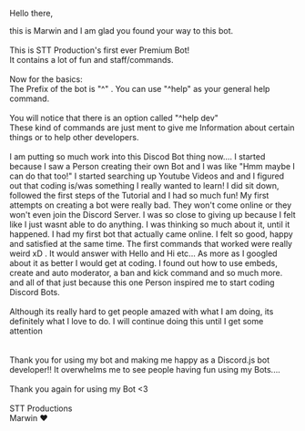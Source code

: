 Hello there,

this is Marwin and I am glad you found your way to this bot.
<br><br>
This is STT Production's first ever Premium Bot!
<br>
It contains a lot of fun and staff/commands.
<br><br>
Now for the basics:
<br>
The Prefix of the bot is "^" . You can use "^help" as your general help command.
<br><br>
You will notice that there is an option called "^help dev"
<br>
These kind of commands are just ment to give me Information about certain things or to help other developers. 
<br><br>
I am putting so much work into this Discod Bot thing now.... I started because I saw a Person creating their own Bot and I was like "Hmm maybe I can do that too!" I started searching up Youtube Videos and and I figured out that coding is/was something I really wanted to learn! I did sit down, followed the first steps of the Tutorial and I had so much fun! My first attempts on creating a bot were really bad. They won't come online or they won't even join the Discord Server. I was so close to giving up because I felt like I just wasnt able to do anything. I was thinking so much about it, until it happened. I had my first bot that actually came online. I felt so good, happy and satisfied at the same time.
The first commands that worked were really weird xD . It would answer with Hello and Hi etc... As more as I googled about it as better I would get at coding. I found out how to use embeds, create and auto moderator, a ban and kick command and so much more. and all of that just because this one Person inspired me to start coding Discord Bots. 
<br><br>
Although its really hard to get people amazed with what I am doing, its definitely what I love to do. I will continue doing this until I get some attention
<br><br><br>
Thank you for using my bot and making me happy as a Discord.js bot developer!! It overwhelms me to see people having fun using my Bots....
<br><br>
Thank you again for using my Bot <3
<br><br>
STT Productions
<br>
Marwin ♥
